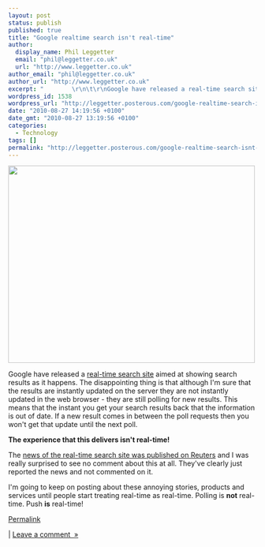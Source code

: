```yaml
---
layout: post
status: publish
published: true
title: "Google realtime search isn't real-time"
author:
  display_name: Phil Leggetter
  email: "phil@leggetter.co.uk"
  url: "http://www.leggetter.co.uk"
author_email: "phil@leggetter.co.uk"
author_url: "http://www.leggetter.co.uk"
excerpt: "        \r\n\t\r\nGoogle have released a real-time search site aimed at showing search results as it happens. The disappointing thing is that although I&#039;m sure that the results are instantly updated on the server they are not instantly updated in the web..."
wordpress_id: 1538
wordpress_url: "http://leggetter.posterous.com/google-realtime-search-isnt-real-time"
date: "2010-08-27 14:19:56 +0100"
date_gmt: "2010-08-27 13:19:56 +0100"
categories:
  - Technology
tags: []
permalink: "http://leggetter.posterous.com/google-realtime-search-isnt-real-time"
---
```


<p><a href='http://posterous.com/getfile/files.posterous.com/leggetter/Kw7asyQSkyuE7vJHA3DgUtMvWJ45NbusBl2OTLBOumSdJz5xuX752qbRu4CY/PollingIsNotRealTime.png.scaled.1000.jpg'><img src="http://posterous.com/getfile/files.posterous.com/leggetter/fczBA2jCZCADsQv3BGYjDjVoFqiuNP5b9pVgfZD9JTusGxfvy6WH3wDYw5r2/PollingIsNotRealTime.png.scaled.500.jpg" width="500" height="400"/></a></p>
<p>Google have released a <a href="http://www.google.com/realtime?esrch=RealtimeLaunch::Experiment">real-time search site</a> aimed at showing search results as it happens. The disappointing thing is that although I&#39;m sure that the results are instantly updated on the server they are not instantly updated in the web browser - they are still polling for new results. This means that the instant you get your search results back that the information is out of date. If a new result comes in between the poll requests then you won&#39;t get that update until the next poll.</p>
<p><b>The experience that this delivers isn&#39;t real-time!</b></p>
<p>The <a href="http://www.reuters.com/article/idUSTRE67P4L320100826">news of the real-time search site was published on Reuters</a> and I was really surprised to see no comment about this at all. They&#39;ve clearly just reported the news and not commented on it.</p>
<p>I&#39;m going to keep on posting about these annoying stories, products and services until people start treating real-time as real-time. Polling is <b>not</b> real-time. Push <b>is</b> real-time!</p>
<p><a href="http://leggetter.posterous.com/google-realtime-search-isnt-real-time">Permalink</a> </p>
<p>	| <a href="http://leggetter.posterous.com/google-realtime-search-isnt-real-time#comment">Leave a comment&nbsp;&nbsp;&raquo;</a></p>
